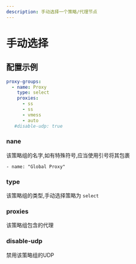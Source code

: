 ```yaml
---
description: 手动选择一个策略/代理节点
---
```


# 手动选择

## 配置示例

```yaml
proxy-groups:
  - name: Proxy
    type: select
    proxies:
      - ss
      - ss
      - vmess
      - auto
   #disable-udp: true
```

### nane

该策略组的名字,如有特殊符号,应当使用引号将其包裹

```
- name: "Global Proxy"
```

### type

该策略组的类型,手动选择策略为 `select`

### proxies

该策略组包含的代理

### disable-udp

禁用该策略组的UDP
